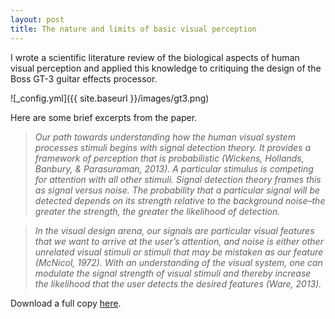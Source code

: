 ```yaml
---
layout: post
title: The nature and limits of basic visual perception
---
```


I wrote a scientific literature review of the biological aspects of human visual perception and applied this knowledge to critiquing the design of the Boss GT-3 guitar effects processor.

![_config.yml]({{ site.baseurl }}/images/gt3.png)

Here are some brief excerpts from the paper.

>_Our path towards understanding how the human visual system processes stimuli begins with signal detection theory. It provides a framework of perception that is probabilistic (Wickens, Hollands, Banbury, & Parasuraman, 2013). A particular stimulus is competing for attention with all other stimuli. Signal detection theory frames this as signal versus noise. The probability that a particular signal will be detected depends on its strength relative to the background noise–the greater the strength, the greater the likelihood of detection._

>_In the visual design arena, our signals are particular visual features that we want to arrive at the user’s attention, and noise is either other unrelated visual stimuli or stimuli that may be mistaken as our feature (McNicol, 1972). With an understanding of the visual system, one can modulate the signal strength of visual stimuli and thereby increase the likelihood that the user detects the desired features (Ware, 2013)._

Download a full copy [here](https://www.dropbox.com/s/niwneh111q70xh9/vision%20processing%20paper.docx?dl=0).


